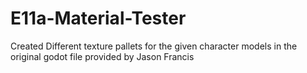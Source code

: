 # E11a-Material-Tester

Created Different texture pallets for the given character models in the original godot file provided by Jason Francis
